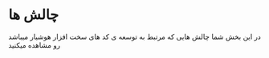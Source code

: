 # چالش ها

در این بخش شما چالش هایی که مرتبط به توسعه ی کد های سخت افزار هوشیار میباشد رو مشاهده میکنید
